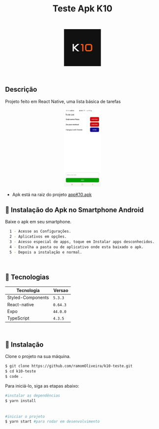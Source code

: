 <h1 align="center">Teste Apk K10</h1>

<br />

<p align="center">
  <img alt="Logo k10" src="github/logok10.jpeg" width="120px">
</p>

<br />

## Descrição

Projeto feito em React Native, uma lista básica de tarefas

<p align="center">
  <img alt="Imagen apk" src="github/appk10.jpeg" width="120px">
</p>

  - Apk está na raiz do projeto [appK10.apk](https://github.com/ramomOliveira/k10-teste/blob/main/appK10.apk/)

## 🚀 Instalação do Apk no Smartphone Android

Baixe o apk em seu smartphone.

```bash
  1 - Acesse as Configurações.
  2 - Aplicativos em opções.
  3 - Acesso especial de apps, toque em Instalar apps desconhecidos.
  4 - Escolha a pasta ou de aplicativo onde esta baixado o apk.
  5 - Depois a instalação e normal.
```

<br />

## 🧪 Tecnologias

| Tecnologia            | Versao            |
| --------------------- | ----------------- |
| Styled-Components     | `5.3.3 `          |
| React-native          | `0.64.3 `         |
| Expo                  | `44.0.0 `         |
| TypeScript            | `4.3.5 `          |

<br />

## 🚀 Instalação

Clone o projeto na sua máquina.

```bash
$ git clone https://github.com/ramomOliveira/k10-teste.git
$ cd k10-teste
$ code .
```


Para iniciá-lo, siga as etapas abaixo:

```bash
#instalar as dependências
$ yarn install


#iniciar o projeto
$ yarn start #para rodar em desenvolvimento
```

